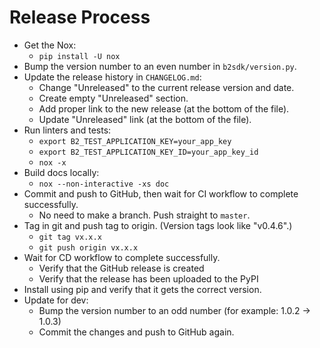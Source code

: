 # Release Process

- Get the Nox:
  - `pip install -U nox`
- Bump the version number to an even number in `b2sdk/version.py`.
- Update the release history in `CHANGELOG.md`:
  - Change "Unreleased" to the current release version and date.
  - Create empty "Unreleased" section.
  - Add proper link to the new release (at the bottom of the file).
  - Update "Unreleased" link (at the bottom of the file).
- Run linters and tests:
  - `export B2_TEST_APPLICATION_KEY=your_app_key`
  - `export B2_TEST_APPLICATION_KEY_ID=your_app_key_id`
  - `nox -x`
- Build docs locally:
  - `nox --non-interactive -xs doc`
- Commit and push to GitHub, then wait for CI workflow to complete successfully.
  - No need to make a branch. Push straight to `master`.
- Tag in git and push tag to origin.  (Version tags look like "v0.4.6".)
    - `git tag vx.x.x`
    - `git push origin vx.x.x`
- Wait for CD workflow to complete successfully.
  - Verify that the GitHub release is created
  - Verify that the release has been uploaded to the PyPI
- Install using pip and verify that it gets the correct version.
- Update for dev:
  - Bump the version number to an odd number (for example: 1.0.2 -> 1.0.3)
  - Commit the changes and push to GitHub again.
